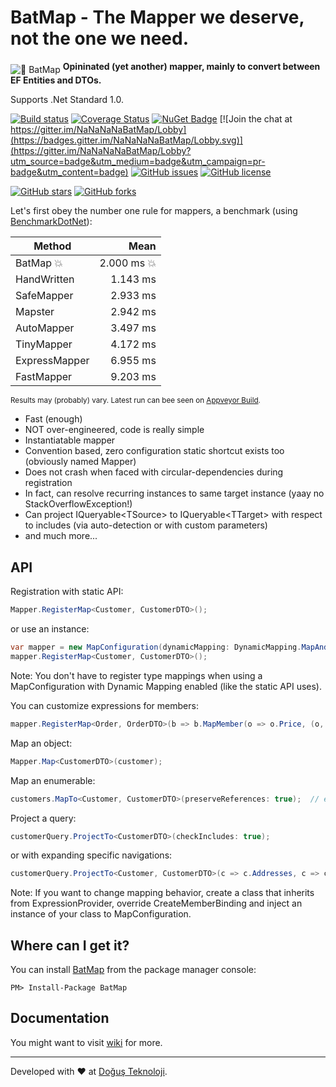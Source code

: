 # BatMap - The Mapper we deserve, not the one we need.
<img src="https://image.ibb.co/jDUyWQ/logo_64x64.png" alt="🦇 BatMap" align="middle"> **Opininated (yet another) mapper, mainly to convert between EF Entities and DTOs.** 

Supports .Net Standard 1.0.

[![Build status](https://ci.appveyor.com/api/projects/status/m6gh59s077a52xen?svg=true)](https://ci.appveyor.com/project/DogusTeknoloji/batmap)
[![Coverage Status](https://coveralls.io/repos/github/DogusTeknoloji/BatMap/badge.svg?branch=master)](https://coveralls.io/github/DogusTeknoloji/BatMap?branch=master)
[![NuGet Badge](https://buildstats.info/nuget/BatMap)](https://www.nuget.org/packages/BatMap/)
[![Join the chat at https://gitter.im/NaNaNaNaBatMap/Lobby](https://badges.gitter.im/NaNaNaNaBatMap/Lobby.svg)](https://gitter.im/NaNaNaNaBatMap/Lobby?utm_source=badge&utm_medium=badge&utm_campaign=pr-badge&utm_content=badge)
[![GitHub issues](https://img.shields.io/github/issues/DogusTeknoloji/BatMap.svg)](https://github.com/DogusTeknoloji/BatMap/issues)
[![GitHub license](https://img.shields.io/badge/license-MIT-blue.svg)](https://raw.githubusercontent.com/DogusTeknoloji/BatMap/master/LICENSE)

[![GitHub stars](https://img.shields.io/github/stars/DogusTeknoloji/BatMap.svg?style=social&label=Star)](https://github.com/DogusTeknoloji/BatMap)
[![GitHub forks](https://img.shields.io/github/forks/DogusTeknoloji/BatMap.svg?style=social&label=Fork)](https://github.com/DogusTeknoloji/BatMap)

Let's first obey the number one rule for mappers, a benchmark (using [BenchmarkDotNet](http://benchmarkdotnet.org/)):

|        Method |     Mean |
|-------------- |---------:|
|        BatMap :boom: | 2.000 ms :boom: |
|   HandWritten | 1.143 ms |
|    SafeMapper | 2.933 ms |
|       Mapster | 2.942 ms |
|    AutoMapper | 3.497 ms |
|    TinyMapper | 4.172 ms |
| ExpressMapper | 6.955 ms |
|    FastMapper | 9.203 ms |

<sup>Results may (probably) vary. Latest run can bee seen on [Appveyor Build](https://ci.appveyor.com/project/DogusTeknoloji/batmap).</sup>
    
* Fast (enough)
* NOT over-engineered, code is really simple
* Instantiatable mapper
* Convention based, zero configuration static shortcut exists too (obviously named Mapper)
* Does not crash when faced with circular-dependencies during registration
* In fact, can resolve recurring instances to same target instance (yaay no StackOverflowException!)
* Can project IQueryable\<TSource\> to IQueryable\<TTarget\> with respect to includes (via auto-detection or with custom parameters)
* and much more...

## API
Registration with static API:
```csharp
Mapper.RegisterMap<Customer, CustomerDTO>();
```
or use an instance:
```csharp
var mapper = new MapConfiguration(dynamicMapping: DynamicMapping.MapAndCache, preserveReferences: true);
mapper.RegisterMap<Customer, CustomerDTO>();
```
Note: You don't have to register type mappings when using a MapConfiguration with Dynamic Mapping enabled (like the static API uses).


You can customize expressions for members:
```csharp
mapper.RegisterMap<Order, OrderDTO>(b => b.MapMember(o => o.Price, (o, mc) => o.Count * o.UnitPrice));
```

Map an object:
```csharp
Mapper.Map<CustomerDTO>(customer);
```
Map an enumerable:
```csharp
customers.MapTo<Customer, CustomerDTO>(preserveReferences: true);  // extension methods FTW!
```
Project a query:
```csharp
customerQuery.ProjectTo<CustomerDTO>(checkIncludes: true);
```
or with expanding specific navigations:
```csharp
customerQuery.ProjectTo<Customer, CustomerDTO>(c => c.Addresses, c => c.Orders);
```

Note: If you want to change mapping behavior, create a class that inherits from ExpressionProvider, override CreateMemberBinding and inject an instance of your class to MapConfiguration.

## Where can I get it?

You can install [BatMap](https://www.nuget.org/packages/BatMap/) from the package manager console:

```
PM> Install-Package BatMap
```

## Documentation
You might want to visit [wiki](https://github.com/DogusTeknoloji/BatMap/wiki) for more.

***

Developed with :heart: at [Doğuş Teknoloji](http://www.d-teknoloji.com.tr).
